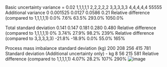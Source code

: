Basic uncertainty variance = 0.02	1,1,1,1,1	2,2,2,2,2	3,3,3,3,3	4,4,4,4,4	55555
Additional variance 	0	0.001525	0.0127	0.0586	0.21
Relative difference (compared to 1,1,1,1,1)	0.0%	7.6%	63.5%	293.0%	1050.0%
					
Total standard deviation	0.141	0.147	0.181	0.280	0.480
Relative difference (compared to 1,1,1,1,1)	0%	3.74%	27.9%	98.2%	239%
Relative difference (compared to 3,3,3,3,3)	-21.8%	-18.9%	0.0%	55.0%	165%
					
					
Process mass imbalance standard deviation (kg)	200	208	256	415	781
Standard deviation (Additional uncertainty only) - kg		8	56	215	581
Relative difference (compared to 1,1,1,1,1)		4.07%	28.2%	107%	290%
![image](https://github.com/em398/Mass-Balance-LCA/assets/89530935/e3737ab9-56de-4512-aad3-0a923bf62210)

